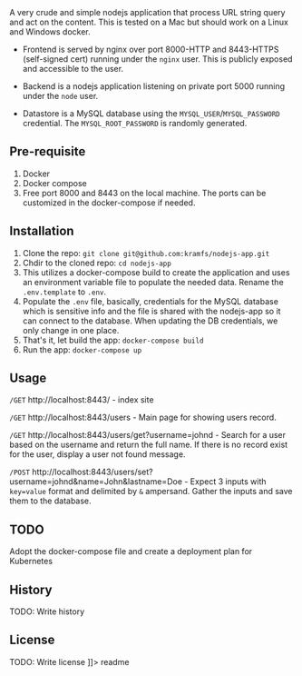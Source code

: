 <snippet>
  <content><![CDATA[
# ${1:Project Name}

A very crude and simple nodejs application that process URL string query and act on the content. This is tested on a Mac but should work on a Linux and Windows docker.

- Frontend is served by nginx over port 8000-HTTP and 8443-HTTPS (self-signed cert) running under the 
`nginx` user. This is publicly exposed and accessible to the user.
       
- Backend is a nodejs application listening on private port 5000 running under the `node` user.
       
- Datastore is a MySQL database using the `MYSQL_USER`/`MYSQL_PASSWORD` credential. The `MYSQL_ROOT_PASSWORD` is randomly generated.
    

## Pre-requisite
1. Docker
2. Docker compose
3. Free port 8000 and 8443 on the local machine. The ports can be customized in the docker-compose if needed.

## Installation

1. Clone the repo: `git clone git@github.com:kramfs/nodejs-app.git` 
2. Chdir to the cloned repo: `cd nodejs-app`
3. This utilizes a docker-compose build to create the application and uses an environment variable file to populate the needed data. Rename the `.env.template` to `.env`.
4. Populate the `.env` file, basically, credentials for the MySQL database which is sensitive info and the file is shared with the nodejs-app so it can connect to the database. When updating the DB credentials, we only change in one place.
5. That's it, let build the app: `docker-compose build`
6. Run the app: `docker-compose up`


## Usage

 `/GET` http://localhost:8443/ - index site
        
 `/GET` http://localhost:8443/users - Main page for showing users record.
        
 `/GET` http://localhost:8443/users/get?username=johnd - Search for a user based on the username and return the full name. If there is no record exist for the user, display a user not found message.
        
 `/POST` http://localhost:8443/users/set?username=johnd&name=John&lastname=Doe - Expect 3 inputs with `key=value` format and delimited by `&` ampersand. Gather the inputs and save them to the database.



## TODO

Adopt the docker-compose file and create a deployment plan for Kubernetes

## History

TODO: Write history


## License

TODO: Write license
]]></content>
  <tabTrigger>readme</tabTrigger>
</snippet>